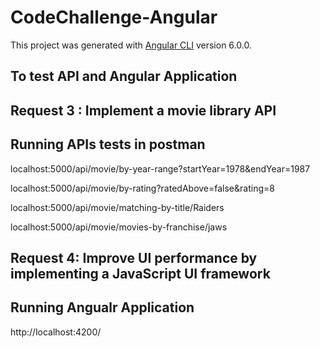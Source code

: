 # CodeChallenge-Angular

This project was generated with [Angular CLI](https://github.com/angular/angular-cli) version 6.0.0.

## To test  API and Angular Application 

## Request 3 : Implement a movie library API 

## Running  APIs tests in postman

localhost:5000/api/movie/by-year-range?startYear=1978&endYear=1987

localhost:5000/api/movie/by-rating?ratedAbove=false&rating=8

localhost:5000/api/movie/matching-by-title/Raiders

localhost:5000/api/movie/movies-by-franchise/jaws

## Request 4: Improve UI performance by implementing a JavaScript UI framework

## Running Angualr Application

http://localhost:4200/